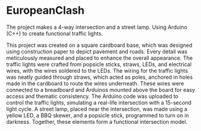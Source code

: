 # EuropeanClash
The project makes a 4-way intersection and a street lamp. Using Arduino (C++) to create functional traffic lights.

This project was created on a square cardboard base, which was designed using construction paper to depict pavement and roads. Every detail was meticulously measured and placed to enhance the overall appearance. The traffic lights were crafted from popsicle sticks, straws, LEDs, and electrical wires, with the wires soldered to the LEDs. The wiring for the traffic lights was neatly guided through straws, which acted as poles, anchored in holes made in the cardboard to route the wires underneath. These wires were connected to a breadboard and Arduinos mounted above the board for easy access and thematic consistency. The Arduino code was uploaded to control the traffic lights, simulating a real-life intersection with a 15-second light cycle. A street lamp, placed near the intersection, was made using a yellow LED, a BBQ skewer, and a popsicle stick, programmed to turn on in darkness. Together, these elements form a functional intersection model.
